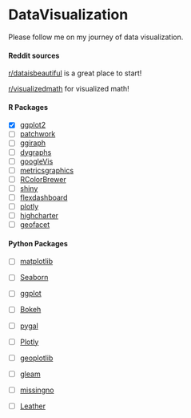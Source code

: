 # DataVisualization

Please follow me on my journey of data visualization.

#### Reddit sources 
[r/dataisbeautiful](https://www.reddit.com/r/dataisbeautiful/) is a great place to start! 

[r/visualizedmath](https://www.reddit.com/r/visualizedmath/) for visualized math! 

#### R Packages 

- [x] [ggplot2](http://ggplot2.tidyverse.org/reference/)
- [ ] [patchwork](https://github.com/thomasp85/patchwork)
- [ ] [ggiraph](http://davidgohel.github.io/ggiraph/)
- [ ] [dygraphs](https://rstudio.github.io/dygraphs/index.html)
- [ ] [googleVis](https://github.com/mages/googleVis)
- [ ] [metricsgraphics](http://hrbrmstr.github.io/metricsgraphics/)
- [ ] [RColorBrewer](https://cran.r-project.org/web/packages/RColorBrewer/index.html)
- [ ] [shiny](http://shiny.rstudio.com/)
- [ ] [flexdashboard](https://rmarkdown.rstudio.com/flexdashboard/)
- [ ] [plotly](https://plot.ly/r/)
- [ ] [highcharter](http://jkunst.com/highcharter/)
- [ ] [geofacet](https://github.com/hafen/geofacet)

#### Python Packages 

- [ ] [matplotlib](https://community.modeanalytics.com/python/libraries/matplotlib/)
- [ ] [Seaborn](https://community.modeanalytics.com/python/libraries/seaborn/)
- [ ] [ggplot](http://ggplot2.org/)
- [ ] [Bokeh](https://bokeh.pydata.org/en/latest/)
- [ ] [pygal](http://www.pygal.org/en/latest/index.html)
- [ ] [Plotly](https://plot.ly/python/)
- [ ] [geoplotlib](https://github.com/andrea-cuttone/geoplotlib)
- [ ] [gleam](https://github.com/dgrtwo/gleam)
- [ ] [missingno](https://github.com/ResidentMario/missingno)
- [ ] [Leather](http://leather.readthedocs.io/en/latest/index.html)

